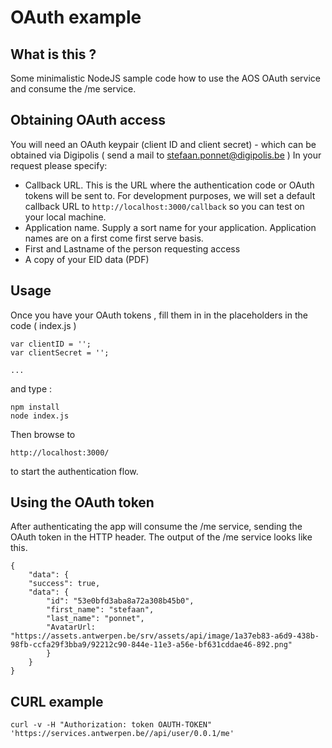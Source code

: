 # OAuth example
## What is this ?
Some minimalistic NodeJS sample code how to use the AOS OAuth service and consume the /me service.

## Obtaining OAuth access
You will need an OAuth keypair (client ID and client secret) - which can be obtained via Digipolis ( send a mail to stefaan.ponnet@digipolis.be )
In your request please specify:

* Callback URL. This is the URL where the authentication code or OAuth tokens will be sent to. For development purposes, we will set a default callback URL to ```http://localhost:3000/callback``` so you can test on your local machine.
* Application name. Supply a sort name for your application. Application names are on a first come first serve basis.
* First and Lastname of the person requesting access
* A copy of your EID data (PDF)


## Usage

Once you have your OAuth tokens , fill them in in the placeholders in the code ( index.js ) 


```
var clientID = '';
var clientSecret = '';

...
```


and type :

```
npm install
node index.js
```

Then browse to 
```
http://localhost:3000/
```
to start the authentication flow.

## Using the OAuth token
After authenticating the app will consume the /me service, sending the OAuth token in the HTTP header.
The output of the /me service looks like this.


```
{
	"data": {
	"success": true,
	"data": {
		"id": "53e0bfd3aba8a72a308b45b0",
		"first_name": "stefaan",
		"last_name": "ponnet",
		"AvatarUrl: "https://assets.antwerpen.be/srv/assets/api/image/1a37eb83-a6d9-438b-98fb-ccfa29f3bba9/92212c90-844e-11e3-a56e-bf631cddae46-892.png"
		}
	}
}
```

## CURL example

```
curl -v -H "Authorization: token OAUTH-TOKEN" 'https://services.antwerpen.be//api/user/0.0.1/me' 
```
